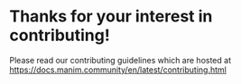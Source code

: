 # Thanks for your interest in contributing!

Please read our contributing guidelines which are hosted at https://docs.manim.community/en/latest/contributing.html
